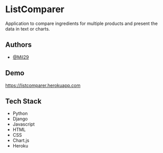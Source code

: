 
# ListComparer

Application to compare ingredients for multiple products and present the data in text or charts. 

## Authors

- [@Mil29](https://github.com/mil29/Comparer)

  
## Demo

https://listcomparer.herokuapp.com

  
## Tech Stack

* Python
* Django
* Javascript
* HTML
* CSS
* Chart.js
* Heroku
